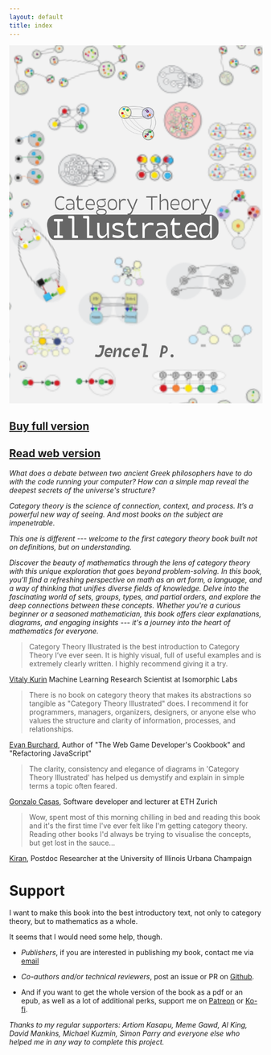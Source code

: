 ```yaml
---
layout: default
title: index
---
```


[![cover](cover_print.svg)](00_about)

[Buy full version](https://ko-fi.com/s/ee517b2d98)
--

[Read web version](00_about)
--

_What does a debate between two ancient Greek philosophers have to do with the code running your computer? How can a simple map reveal the deepest secrets of the universe's structure?_

_Category theory is the science of connection, context, and process. It’s a powerful new way of seeing. And most books on the subject are impenetrable._

_This one is different --- welcome to the first category theory book built not on definitions, but on understanding._

_Discover the beauty of mathematics through the lens of category theory with this unique exploration that goes beyond problem-solving. In this book, you'll find a refreshing perspective on math as an art form, a language, and a way of thinking that unifies diverse fields of knowledge. Delve into the fascinating world of sets, groups, types, and partial orders, and explore the deep connections between these concepts. Whether you're a curious beginner or a seasoned mathematician, this book offers clear explanations, diagrams, and engaging insights --- it's a journey into the heart of mathematics for everyone._


> Category Theory Illustrated is the best introduction to Category Theory I’ve ever seen. It is highly visual, full of useful examples and is extremely clearly written. I highly recommend giving it a try.

[Vitaly Kurin](https://twitter.com/y0b1byte) Machine Learning Research Scientist at Isomorphic Labs


> There is no book on category theory that makes its abstractions so tangible as "Category Theory Illustrated" does. I recommend it for programmers, managers, organizers, designers, or anyone else who values the structure and clarity of information, processes, and relationships.

[Evan Burchard](https://www.oreilly.com/pub/au/7124), Author of "The Web Game Developer's Cookbook" and "Refactoring JavaScript"


> The clarity, consistency and elegance of diagrams in 'Category Theory Illustrated' has helped us demystify and explain in simple terms a topic often feared.

[Gonzalo Casas](https://gnz.io/), Software developer and lecturer at ETH Zurich


> Wow, spent most of this morning chilling in bed and reading this book and it's the first time I've ever felt like I'm getting category theory. Reading other books I'd always be trying to visualise the concepts, but get lost in the sauce...

[Kiran](https://kirancodes.me/), Postdoc Researcher at the University of Illinois Urbana Champaign

Support
===

I want to make this book into the best introductory text, not only to category theory, but to mathematics as a whole. 

It seems that I would need some help, though.

- *Publishers*, if you are interested in publishing my book, contact me via [email](mailto:marinovboris@protonmail.com)

- *Co-authors and/or technical reviewers*, post an issue or PR on [Github](https://github.com/abuseofnotation/category-theory-illustrated). 

- And if you want to get the whole version of the book as a pdf or an epub, as well as a lot of additional perks, support me on [Patreon](https://patreon.com/abuseofnotation) or [Ko-fi](https://ko-fi.com/abuseofnotation).

_Thanks to my regular supporters: Artiom Kasapu, Meme Gawd, Al King, David Mankins, Michael Kuzmin, Simon Parry and everyone else who helped me in any way to complete this project._
